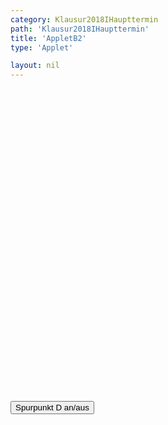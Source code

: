 ```yaml
---
category: Klausur2018IHaupttermin
path: 'Klausur2018IHaupttermin'
title: 'AppletB2'
type: 'Applet'

layout: nil
---
```

<link type="text/css" href="https://cdnjs.cloudflare.com/ajax/libs/jsxgraph/0.99.6/jsxgraph.css"><link rel="stylesheet" type="text/css" href="//cdnjs.cloudflare.com/ajax/libs/jsxgraph/0.99.7/jsxgraph.css" />
<div id="2018123" class="jxgbox" style="width:500px; height:500px">
<script type="text/javascript">
 
	var board = JXG.JSXGraph.initBoard('2018123', {
                boundingbox: [-15, 15, 15, -15],
                axis: true
                
            });
var f = x => 0.5*x;
	
var tracestate=true;
var pf = board.create('functiongraph', [f], {strokeWidth:3, strokeColor:'black'});

var A = board.create('point', [-2,2], {fixed:true});

var C = board.create('point', [3,3], {fixed:true, name:'C'});

var B = board.create('glider', [pf], {color:'orange'});

var M = board.create('midpoint', [A,C], {name:'M', color:'gray'});

var D = board.create('point', [function(){return (M.X()-B.X())*3.5+B.X()}, function(){return (M.Y()-B.Y())*3.5+B.Y()}], {color:'green', trace:tracestate})

var BD = board.create('line', [B,D], {straightFirst:false, straightLast:false, color:'green'})

var AC = board.create('line', [A,C], {straightFirst:false, straightLast:false, color:'gray'})

var AD = board.create('line', [A,D], {straightFirst:false, straightLast:false})
var CD = board.create('line', [C,D], {straightFirst:false, straightLast:false})
var CB = board.create('line', [C,B], {straightFirst:false, straightLast:false})
var AB = board.create('line', [A,B], {straightFirst:false, straightLast:false})
board.create('text', [-5,12,'M I 2018 HT B 2'], {fontsize: 18, fixed:true});

var t= board.create('glider', [9,2,pf],{visible:false});
var line= board.create('line',[t,B],{visible:false})

var Cstar = board.create('reflection', [C, line], {name:'C\''});

var Cline = board.create('line', [Cstar, A], {color:'gray'})

function changestate() {
if(tracestate){
D.clearTrace();
tracestate=false;
}else{
tracestate=true;
}
}
 </script>
 
  </div>
  
<form><input type='button' value="Spurpunkt D an/aus" onClick="changestate();"></form>
